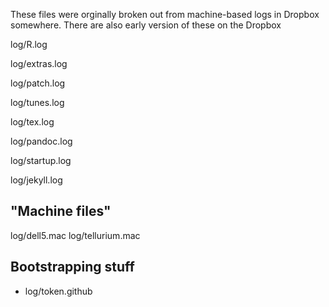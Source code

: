 
These files were orginally broken out from machine-based logs in Dropbox somewhere. There are also early version of these on the Dropbox

log/R.log

log/extras.log

log/patch.log

log/tunes.log

log/tex.log

log/pandoc.log

log/startup.log

log/jekyll.log

## "Machine files"

log/dell5.mac
log/tellurium.mac

## Bootstrapping stuff
* log/token.github
